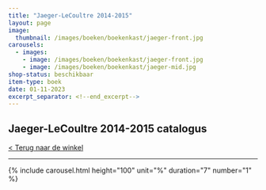 ```yaml
---
title: "Jaeger-LeCoultre 2014-2015"
layout: page
image: 
  thumbnail: /images/boeken/boekenkast/jaeger-front.jpg
carousels:
  - images: 
    - image: /images/boeken/boekenkast/jaeger-front.jpg
    - image: /images/boeken/boekenkast/jaeger-mid.jpg
shop-status: beschikbaar
item-type: boek
date: 01-11-2023
excerpt_separator: <!--end_excerpt-->
---
```


## Jaeger-LeCoultre 2014-2015 catalogus

<!--end_excerpt-->

[< Terug naar de winkel](/winkel)

***

{% include carousel.html height="100" unit="%" duration="7" number="1" %}
